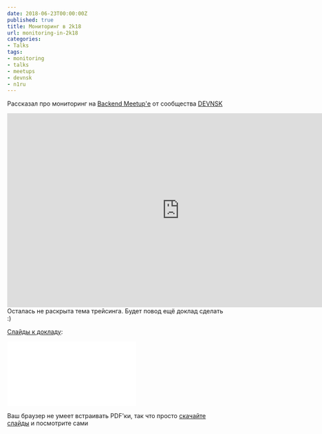 ```yaml
---
date: 2018-06-23T00:00:00Z
published: true
title: Мониторинг в 2k18
url: monitoring-in-2k18
categories:
- Talks
tags:
- monitoring
- talks
- meetups
- devnsk
- n1ru
---
```


Рассказал про мониторинг на [Backend Meetup'е](https://www.meetup.com/DEVNSK/events/250538484/) от сообщества [DEVNSK](https://www.meetup.com/DEVNSK/)
<!--more-->
<iframe width="800" height="450" src="https://www.youtube.com/embed/pPaGO9n0_E8" frameborder="0" allow="autoplay; encrypted-media" allowfullscreen></iframe>

<br />
Осталась не раскрыта тема трейсинга. Будет повод ещё доклад сделать :)

[Слайды к докладу](/slides/monitoring-in-2k18.pdf):

<object data="/slides/monitoring-in-2k18.pdf" type="application/pdf" width="800px" height="510px">
    <embed src="/slides/monitoring-in-2k18.pdf" type="application/pdf">
        <p>Ваш браузер не умеет встраивать PDF'ки, так что просто <a href="/slides/monitoring-in-2k18.pdf">скачайте слайды</a> и посмотрите сами</p>
    </embed>
</object>
